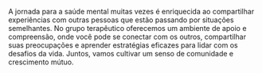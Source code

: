  A jornada para a saúde mental muitas vezes é enriquecida ao compartilhar experiências com outras pessoas que estão passando por situações semelhantes. No grupo terapêutico oferecemos um ambiente de apoio e compreensão, onde você pode se conectar com os outros, compartilhar suas preocupações e aprender estratégias eficazes para lidar com os desafios da vida. Juntos, vamos cultivar um senso de comunidade e crescimento mútuo.